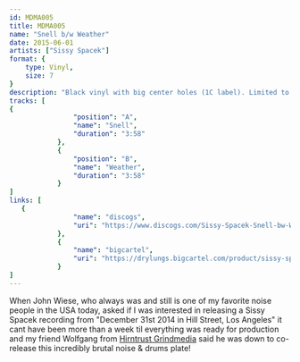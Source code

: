 ```yaml
---
id: MDMA005
title: MDMA005
name: "Snell b/w Weather"
date: 2015-06-01
artists: ["Sissy Spacek"]
format: {
    type: Vinyl,
    size: 7
}
description: "Black vinyl with big center holes (1C label). Limited to 300 copies."
tracks: [
{
                "position": "A",
                "name": "Snell",
                "duration": "3:58"
            },
            {
                "position": "B",
                "name": "Weather",
                "duration": "3:58"
            }
]
links: [
   {
				"name": "discogs",
				"uri": "https://www.discogs.com/Sissy-Spacek-Snell-bw-Weather/release/7160821"
			},
			{
				"name": "bigcartel",
				"uri": "https://drylungs.bigcartel.com/product/sissy-spacek-snell-b-w-weather-7"
			}
]
---
```

When John Wiese, who always was and still is one of my favorite noise people in the USA today, asked if I was interested in releasing a Sissy Spacek recording from "December 31st 2014 in Hill Street, Los Angeles" it cant have been more than a week til everything was ready for production and my friend Wolfgang from [Hirntrust Grindmedia](http://www.hirntrust.at/) said he was down to co-release this incredibly brutal noise & drums plate!

